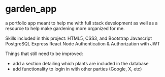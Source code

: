 # garden_app
a portfolio app meant to help me with full stack development as well as a resource to help make gardening more organized for me.

Skills included in this project:
HTML5, CSS3, and Bootstrap
Javascript
PostgreSQL
Express
React
Node
Authentication & Authorization with JWT

Things that still need to be improved:
- add a section detailing which plants are included in the database
- add functionality to login in with other parties (Google, X, etc)
